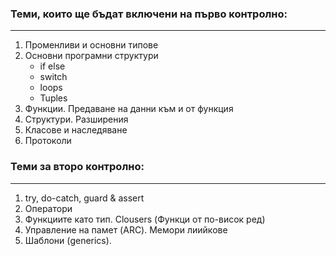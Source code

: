 ### Теми, които ще бъдат включени на първо контролно:
---
1. Променливи и основни типове
2. Основни програмни структури
	* if else
	* switch
	* loops
	* Tuples
3. Функции. Предаване на данни към и от функция
4. Структури. Разширения
5. Класове и наследяване
6. Протоколи

### Теми за второ контролно:
---
1. try, do-catch, guard & assert
2. Оператори
2. Функциите като тип. Clousers (Функци от по-висок ред)
3. Управление на памет (ARC). Мемори лиийкове
5. Шаблони (generics).
 
